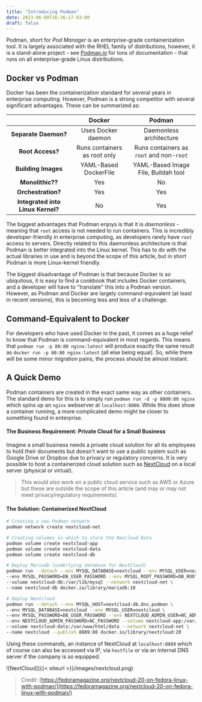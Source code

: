 ```yaml
---
title: "Introducing Podman"
date: 2023-06-08T16:36:17-03:00
draft: false
---
```


Podman, short for *Pod Manager* is an enterprise-grade containerization tool.  It is largely associated with the RHEL family of distributions, however, it is a stand-alone project  - see [Podman.io](https://podman.io/) for tons of documentation - that runs on all enterprise-grade Linux distributions.

## Docker vs Podman
Docker has been the containerization standard for several years in enterprise computing.  However, Podman is a strong competitor with several significant advantages.  These can be summarized as:

|                                   | Docker                       | Podman                                   |
|:---------------------------------:|:----------------------------:|:----------------------------------------:|
| **Separate Daemon?**              | Uses Docker daemon           | Daemonless architecture                  |
| **Root Access?**                  | Runs containers as root only | Runs containers as `root` and non-`root` | 
| **Building Images**               | YAML-Based DockerFile        | YAML-Based Image File, Buildah tool      |
| **Monolithic??**                  | Yes                          | No                                       |
| **Orchestration?**                | Yes                          | Yes                                      |
| **Integrated into Linux Kernel?** | No                           | Yes                                      |

The biggest advantages that Podman enjoys is that it is *daemonless* - meaning that `root` access is not needed to run containers.  This is incredibly developer-friendly in enterprise computing, as developers rarely have `root` access to servers.  Directly related to this daemonless architecture is that Podman is better integrated into the Linux kernel.  This has to do with the actual libraries in use and is beyond the scope of this article, but in short Podman is more Linux-kernel friendly.

The biggest disadvantage of Podman is that because Docker is so ubiquitous, it is easy to find a cookbook that includes Docker containers, and a developer will have to "translate" this into a Podman version.  However, as Podman and Docker are largely command-equivalent (at least in recent versions), this is becoming less and less of a challenge.

## Command-Equivalent to Docker

For developers who have used Docker in the past, it comes as a huge relief to know that Podman is command-equivalent in most regards.  This means that `podman run -p 80:80 nginx:latest` will produce exactly the same result as `docker run -p 80:80 nginx:latest` (all else being equal).  So, while there will be some minor migration pains, the process should be almost instant.

## A Quick Demo

Podman containers are created in the exact same way as other containers.  The standard demo for this is to simply run `podman run -d -p 8080:80 nginx` which spins up an `nginx` webserver at `localhost:8000`.  While this does show a container running, a more complicated demo might be closer to something found in enterprise.

#### The Business Requirement: Private Cloud for a Small Business
Imagine a small business needs a private cloud solution for all its employees to hold their documents but doesn't want to use a public system such as Google Drive or Dropbox due to privacy or regulatory concerns.  It is very possible to host a containerized cloud solution such as [NextCloud](https://nextcloud.com/) on a local server (physical or virtual).  

> This would also work on a public cloud service such as AWS or Azure but these are outside the scope of this article (and may or may not meet privacy/regulatory requirements). 

#### The Solution: Containerized NextCloud

``` bash
# Creating a new Podman network
podman network create nextcloud-net

# Creating volumes in which to store the Nexcloud Data
podman volume create nextcloud-app
podman volume create nextcloud-data
podman volume create nextcloud-db

# Deploy Mariadb (underlying database for NextCloud)
podman run --detach --env MYSQL_DATABASE=nextcloud --env MYSQL_USER=nextcloud \
--env MYSQL_PASSWORD=DB_USER_PASSWORD --env MYSQL_ROOT_PASSWORD=DB_ROOT_PASSWORD \
--volume nextcloud-db:/var/lib/mysql --network nextcloud-net \
--name nextcloud-db docker.io/library/mariadb:10

# Deploy Nextcloud
podman run --detach --env MYSQL_HOST=nextcloud-db.dns.podman \
--env MYSQL_DATABASE=nextcloud --env MYSQL_USER=nextcloud \
--env MYSQL_PASSWORD=DB_USER_PASSWORD --env NEXTCLOUD_ADMIN_USER=NC_ADMIN \
--env NEXTCLOUD_ADMIN_PASSWORD=NC_PASSWORD --volume nextcloud-app:/var/www/html \
--volume nextcloud-data:/var/www/html/data --network nextcloud-net \
--name nextcloud --publish 8889:80 docker.io/library/nextcloud:20
```

Using these commands, an instance of NextCloud at `localhost:8889` which of course can also be accessed via IP, via `hostfile` or via an internal DNS server if the company is so equipped:

![NextCloud]({{< siteurl >}}/images/nextcloud.png) 

> Credit: [https://fedoramagazine.org/nextcloud-20-on-fedora-linux-with-podman/](https://fedoramagazine.org/nextcloud-20-on-fedora-linux-with-podman/)

